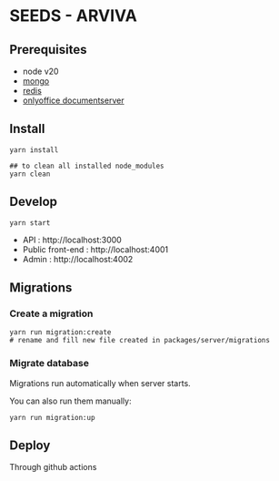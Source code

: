 # SEEDS - ARVIVA

## Prerequisites

- node v20
- [mongo](./packages/mongo/README.md)
- [redis](./packages/redis/README.md)
- [onlyoffice documentserver](./packages/documentserver/README.md)

## Install

```
yarn install

## to clean all installed node_modules
yarn clean
```

## Develop

```
yarn start
```
- API : http://localhost:3000
- Public front-end : http://localhost:4001
- Admin : http://localhost:4002

## Migrations

### Create a migration

```
yarn run migration:create
# rename and fill new file created in packages/server/migrations
```

### Migrate database

Migrations run automatically when server starts.

You can also run them manually:

```
yarn run migration:up
```

## Deploy

Through github actions